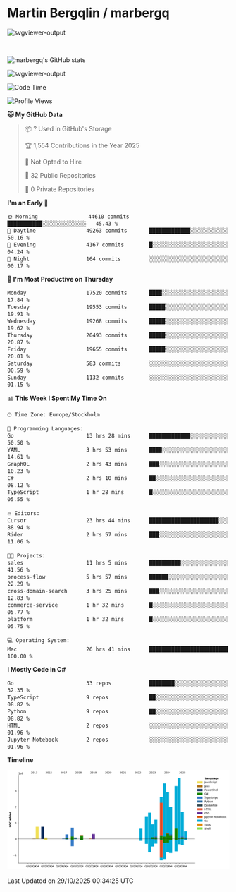 # Martin Bergqlin / marbergq

![svgviewer-output](https://user-images.githubusercontent.com/2405410/206014777-22d41ecb-c24f-421d-b7d9-bba2cb5bb0de.svg)

<br>

<!--- [![Martin's Week](https://github-readme-stats.vercel.app/api/wakatime?username=marbergq&theme=dark)](https://github.com/anuraghazra/github-readme-stats) -->

![marbergq's GitHub stats](https://github-readme-stats.vercel.app/api?username=marbergq&count_private=true&show_icons=true)

![svgviewer-output](https://wakatime.com/badge/user/3f0a2069-6683-4e19-9a4a-7d21ea815067.svg)

<!--START_SECTION:waka-->
![Code Time](http://img.shields.io/badge/Code%20Time-5%2C530%20hrs%2029%20mins-blue)

![Profile Views](http://img.shields.io/badge/Profile%20Views-1-blue)

**🐱 My GitHub Data** 

> 📦 ? Used in GitHub's Storage 
 > 
> 🏆 1,554 Contributions in the Year 2025
 > 
> 🚫 Not Opted to Hire
 > 
> 📜 32 Public Repositories 
 > 
> 🔑 0 Private Repositories 
 > 
**I'm an Early 🐤** 

```text
🌞 Morning                44610 commits       ███████████░░░░░░░░░░░░░░   45.43 % 
🌆 Daytime                49263 commits       █████████████░░░░░░░░░░░░   50.16 % 
🌃 Evening                4167 commits        █░░░░░░░░░░░░░░░░░░░░░░░░   04.24 % 
🌙 Night                  164 commits         ░░░░░░░░░░░░░░░░░░░░░░░░░   00.17 % 
```
📅 **I'm Most Productive on Thursday** 

```text
Monday                   17520 commits       ████░░░░░░░░░░░░░░░░░░░░░   17.84 % 
Tuesday                  19553 commits       █████░░░░░░░░░░░░░░░░░░░░   19.91 % 
Wednesday                19268 commits       █████░░░░░░░░░░░░░░░░░░░░   19.62 % 
Thursday                 20493 commits       █████░░░░░░░░░░░░░░░░░░░░   20.87 % 
Friday                   19655 commits       █████░░░░░░░░░░░░░░░░░░░░   20.01 % 
Saturday                 583 commits         ░░░░░░░░░░░░░░░░░░░░░░░░░   00.59 % 
Sunday                   1132 commits        ░░░░░░░░░░░░░░░░░░░░░░░░░   01.15 % 
```


📊 **This Week I Spent My Time On** 

```text
🕑︎ Time Zone: Europe/Stockholm

💬 Programming Languages: 
Go                       13 hrs 28 mins      █████████████░░░░░░░░░░░░   50.50 % 
YAML                     3 hrs 53 mins       ████░░░░░░░░░░░░░░░░░░░░░   14.61 % 
GraphQL                  2 hrs 43 mins       ███░░░░░░░░░░░░░░░░░░░░░░   10.23 % 
C#                       2 hrs 10 mins       ██░░░░░░░░░░░░░░░░░░░░░░░   08.12 % 
TypeScript               1 hr 28 mins        █░░░░░░░░░░░░░░░░░░░░░░░░   05.55 % 

🔥 Editors: 
Cursor                   23 hrs 44 mins      ██████████████████████░░░   88.94 % 
Rider                    2 hrs 57 mins       ███░░░░░░░░░░░░░░░░░░░░░░   11.06 % 

🐱‍💻 Projects: 
sales                    11 hrs 5 mins       ██████████░░░░░░░░░░░░░░░   41.56 % 
process-flow             5 hrs 57 mins       ██████░░░░░░░░░░░░░░░░░░░   22.29 % 
cross-domain-search      3 hrs 25 mins       ███░░░░░░░░░░░░░░░░░░░░░░   12.83 % 
commerce-service         1 hr 32 mins        █░░░░░░░░░░░░░░░░░░░░░░░░   05.77 % 
platform                 1 hr 32 mins        █░░░░░░░░░░░░░░░░░░░░░░░░   05.75 % 

💻 Operating System: 
Mac                      26 hrs 41 mins      █████████████████████████   100.00 % 
```

**I Mostly Code in C#** 

```text
Go                       33 repos            ████████░░░░░░░░░░░░░░░░░   32.35 % 
TypeScript               9 repos             ██░░░░░░░░░░░░░░░░░░░░░░░   08.82 % 
Python                   9 repos             ██░░░░░░░░░░░░░░░░░░░░░░░   08.82 % 
HTML                     2 repos             ░░░░░░░░░░░░░░░░░░░░░░░░░   01.96 % 
Jupyter Notebook         2 repos             ░░░░░░░░░░░░░░░░░░░░░░░░░   01.96 % 
```



**Timeline**

![Lines of Code chart](https://raw.githubusercontent.com/marbergq/marbergq/main/assets/bar_graph.png)


 Last Updated on 29/10/2025 00:34:25 UTC
<!--END_SECTION:waka-->
